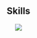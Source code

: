 <h2 align="center">Skills </h2>

<p align="center">
  <a href="https://skillicons.dev">
    <img src="https://skillicons.dev/icons?i=python,lua,js,css,html" />
  </a>
</p>

<p href="https://firox.cf" align="center">
    <img alt="" src="https://github-readme-stats.vercel.app/api?username=Firoxus&theme=tokyonight&show_icons=true">
</p>
